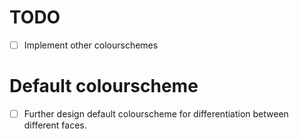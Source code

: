 
# TODO

- [ ] Implement other colourschemes


# Default colourscheme


- [ ] Further design default colourscheme for differentiation between different faces.

